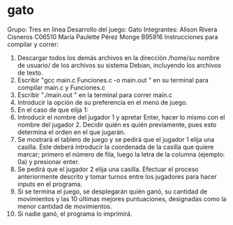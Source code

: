 # gato
Grupo: Tres en línea 
Desarrollo del juego: Gato
Integrantes: 
Alison Rivera Cisneros 
C06510
María Paulette Pérez Monge
B95916
Instrucciones para compilar y correr:
1. Descargar todos los demás archivos en la dirección /home/su nombre de usuario/ de los archivos su sistema Debian, incluyendo los archivos de texto.
2. Escribir "gcc main.c Funciones.c -o main.out " en su terminal para compilar main.c y Funciones.c
3. Escribir "./main.out " en la terminal para correr main.c
4. Introducir la opción de su preferencia en el menú de juego.
5. En el caso de que elija 1:
6. Introducir el nombre del jugador 1 y apretar Enter, hacer lo mismo con el nombre del jugador 2. Decidir quién es quién previamente, pues esto determina el orden en el que jugarán.
7. Se mostrará el tablero de juego y se pedirá que el jugador 1 elija una casilla. Éste deberá introducir la coordenada de la casilla que quiere marcar; primero el número de fila, luego la letra de la columna (ejemplo: 0a) y presionar enter.
8. Se pedirá que el jugador 2 elija una casilla. Efectuar el proceso anteriormente descrito y tomar turnos entre los jugadores para hacer inputs en el programa.
9. Si se termina el juego, se desplegarán quién ganó, su cantidad de movimientos y las 10 últimas mejores puntuaciones, designadas como la menor cantidad de movimientos.
10. Si nadie ganó, el programa lo imprimirá.
